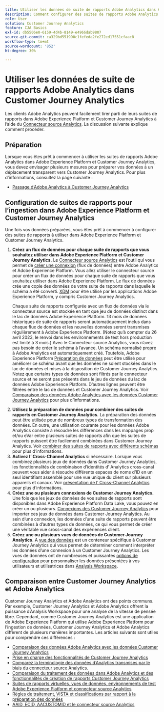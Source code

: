 ```yaml
---
title: Utiliser les données de suite de rapports Adobe Analytics dans Customer Journey Analytics
description: Comment configurer des suites de rapports Adobe Analytics pour une ingestion dans Adobe Experience Platform et Customer Journey Analytics
role: User
solution: Customer Journey Analytics
feature: CJA Basics
exl-id: db5506e0-6159-4d4b-8149-e4966dab9807
source-git-commit: ca329bd551990c1fefeda2fe272ed17551cfaac8
workflow-type: tm+mt
source-wordcount: '852'
ht-degree: 30%

---
```


# Utiliser les données de suite de rapports Adobe Analytics dans Customer Journey Analytics

Les clients Adobe Analytics peuvent facilement tirer parti de leurs suites de rapports dans Adobe Experience Platform et Customer Journey Analytics à l’aide du [Connecteur source Analytics](https://experienceleague.adobe.com/docs/experience-platform/sources/connectors/adobe-applications/analytics.html?lang=fr). La discussion suivante explique comment procéder.

## Préparation

Lorsque vous êtes prêt à commencer à utiliser les suites de rapports Adobe Analytics dans Adobe Experience Platform et Customer Journey Analytics, vous devez envisager plusieurs mesures pour préparer vos données à un déplacement transparent vers Customer Journey Analytics. Pour plus d’informations, consultez la page suivante :

* [Passage d’Adobe Analytics à Customer Journey Analytics](/help/getting-started/aa-to-cja.md)

## Configuration de suites de rapports pour l’ingestion dans Adobe Experience Platform et Customer Journey Analytics

Une fois vos données préparées, vous êtes prêt à commencer à configurer des suites de rapports à utiliser dans Adobe Experience Platform et Customer Journey Analytics.

1. **Créez un flux de données pour chaque suite de rapports que vous souhaitez utiliser dans Adobe Experience Platform et Customer Journey Analytics.** Le [Connecteur source Analytics](https://experienceleague.adobe.com/docs/experience-platform/sources/connectors/adobe-applications/analytics.html?lang=fr) est l’outil qui vous permet de [créer une connexion](/help/connections/create-connection.md) (flux de données) entre Adobe Analytics et Adobe Experience Platform. Vous allez utiliser le connecteur source pour créer un flux de données pour chaque suite de rapports que vous souhaitez utiliser dans Adobe Experience Platform. Le flux de données crée une copie des données de votre suite de rapports dans laquelle le schéma a été converti.  [XDM](https://experienceleague.adobe.com/docs/platform-learn/tutorials/schemas/schemas-and-experience-data-model.html?lang=fr) pour être utilisé par les applications Adobe Experience Platform, y compris Customer Journey Analytics.<p>Chaque suite de rapports configurée avec un flux de données via le connecteur source est stockée en tant que jeu de données distinct dans le lac de données Adobe Experience Platform. 13 mois de données historiques de suite de rapports seront automatiquement inclus dans chaque flux de données et les nouvelles données seront transmises régulièrement à Adobe Experience Platform. (Notez qu’à compter du 26 avril 2023, le renvoi dans les environnements de test hors production est limité à 3 mois.) Avec le Connecteur source Analytics, vous n’avez pas besoin de créer le schéma à l’avance. Un schéma normalisé propre à Adobe Analytics est automatiquement créé. Toutefois, Adobe Experience Platform [Préparation de données](https://experienceleague.adobe.com/docs/experience-platform/data-prep/home.html?lang=fr) peut être utilisé pour améliorer ce schéma avant que les données ne soient stockées dans le lac de données et mises à la disposition de Customer Journey Analytics. Notez que certains types de données sont filtrés par le connecteur source et ne seront pas présents dans le jeu de données du lac de données Adobe Experience Platform. D’autres lignes peuvent être filtrées entre le lac de données et Customer Journey Analytics. Voir [Comparaison des données Adobe Analytics avec les données Customer Journey Analytics](/help/troubleshooting/compare.md) pour plus d’informations.
1. **Utilisez la préparation de données pour combiner des suites de rapports en Customer Journey Analytics.** La préparation des données peut être utilisée pour de nombreux types de transformation des données. En outre, une utilisation courante pour les données Adobe Analytics consiste à résoudre les différences dans les mappages prop et/ou eVar entre plusieurs suites de rapports afin que les suites de rapports puissent être facilement combinées dans Customer Journey Analytics. Voir [combiner des suites de rapports avec différents schémas](/help/use-cases/aa-data/combine-report-suites.md) pour plus d’informations.
1. **Activez l’ Cross-Channel Analytics** si nécessaire. Lorsque vous combinez plusieurs jeux de données dans Customer Journey Analytics, les fonctionnalités de combinaison d’identités d’ Analytics cross-canal peuvent vous aider à résoudre différents espaces de noms d’ID en un seul identifiant assemblé pour une vue unique du client sur plusieurs appareils et canaux. Voir [présentation de l’ Cross-Channel Analytics](/help/cca/overview.md) pour plus d’informations.
1. **Créez une ou plusieurs connexions de Customer Journey Analytics.** Une fois que les jeux de données de vos suites de rapports sont disponibles dans Adobe Experience Platform Data Lake, vous pouvez en créer un ou plusieurs. [Connexions des Customer Journey Analytics](/help/connections/overview.md) pour importer ces jeux de données dans Customer Journey Analytics. Au sein d’une connexion, les données d’une suite de rapports peuvent être combinées à d’autres types de données, ce qui vous permet de créer une véritable vue cross-canal des expériences client.
1. **Créez une ou plusieurs vues de données de Customer Journey Analytics.** A [vue des données](/help/data-views/data-views.md) est un conteneur spécifique à Customer Journey Analytics qui vous permet de déterminer comment interpréter les données d’une connexion à un Customer Journey Analytics. Les vues de données ont de nombreuses et puissantes [options de configuration](/help/data-views/create-dataview.md) pour personnaliser les données présentées à vos utilisateurs et utilisatrices dans [Analysis Workspace](/help/analysis-workspace/home.md).

## Comparaison entre Customer Journey Analytics et Adobe Analytics

Customer Journey Analytics et Adobe Analytics ont des points communs. Par exemple, Customer Journey Analytics et Adobe Analytics offrent la puissance d’Analysis Workspace pour une analyse de la vitesse de pensée libre. Cependant, comme Customer Journey Analytics est une application de Adobe Experience Platform qui utilise Adobe Experience Platform pour l’ingestion de données, Customer Journey Analytics et Adobe Analytics diffèrent de plusieurs manières importantes. Les articles suivants sont utiles pour comprendre ces différences :

* [Comparaison des données Adobe Analytics avec les données Customer Journey Analytics](/help/troubleshooting/compare.md)
* [Prise en charge des fonctionnalités de Customer Journey Analytics](/help/getting-started/aa-vs-cja/cja-aa.md)
* [Comparez la terminologie des données d’Analytics transmises par le biais du connecteur source Analytics.](/help/getting-started/aa-vs-cja/terminology.md)
* [Comparaison du traitement des données dans Adobe Analytics et des fonctionnalités de création de rapports Customer Journey Analytics](/help/getting-started/aa-vs-cja/data-processing-comparisons.md)
* [Suites de rapports virtuelles, vues de données, environnements de test Adobe Experience Platform et connecteur source Analytics](/help/getting-started/aa-vs-cja/vrs-dataview-sandbox-adc.md)
* [Règles de traitement, VISTA et classifications par rapport à la préparation des données](/help/getting-started/aa-vs-cja/pr-vista-dataprep.md)
* [AAID, ECID, AACUSTOMID et le connecteur source Analytics](/help/getting-started/aa-vs-cja/aaid-ecid-adc.md)
